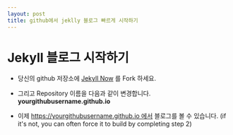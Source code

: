 ```yaml
---
layout: post
title: github에서 jeklly 블로그 빠르게 시작하기
---
```


# Jekyll 블로그 시작하기

- 당신의 github 저장소에 [Jekyll Now](https://github.com/barryclark/jekyll-now/) 를 Fork 하세요.

- 그리고 Repository 이름을 다음과 같이 변경합니다.
**yourgithubusername.github.io**

- 이제 https://yourgithubusername.github.io 에서 블로그를 볼 수 있습니다.
(if it's not, you can often force it to build by completing step 2)

